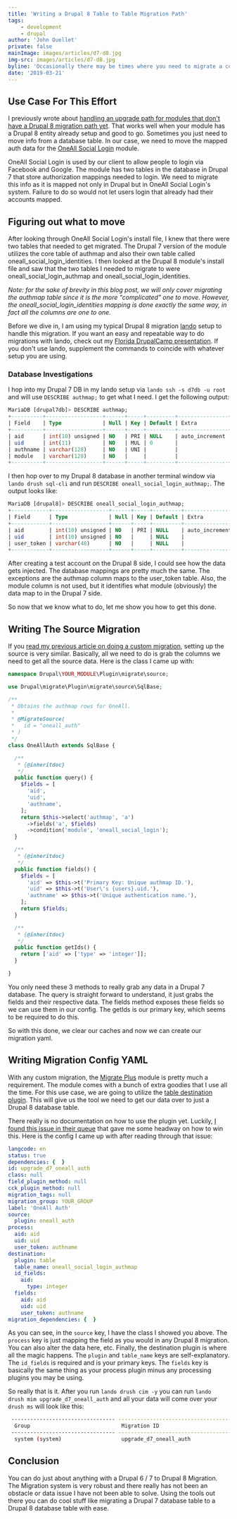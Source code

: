 ```yaml
---
title: 'Writing a Drupal 8 Table to Table Migration Path'
tags:
    - development
    - drupal
author: 'John Ouellet'
private: false
mainImage: images/articles/d7-d8.jpg
img-src: images/articles/d7-d8.jpg
byline: 'Occasionally there may be times where you need to migrate a contrib module''s database table or your own schema''s data to Drupal 8.'
date: '2019-03-21'
---
```


Use Case For This Effort
-----------------------

I previously wrote about [handling an upgrade path for modules that don't have a Drupal 8 migration path yet](https://thinktandem.io/blog/2018/07/24/writing-a-custom-drupal-8-module-upgrade-path/).  That works well when your module has a Drupal 8 entity already setup and good to go.  Sometimes you just need to move info from a database table.  In our case, we need to move the mapped auth data for the [OneAll Social Login](https://www.drupal.org/project/social_login) module.

OneAll Social Login is used by our client to allow people to login via Facebook and Google.  The module has two tables in the database in Drupal 7 that store authorization mappings needed to login.  We need to migrate this info as it is mapped not only in Drupal but in OneAll Social Login's system.  Failure to do so would not let users login that already had their accounts mapped.


Figuring out what to move
-------------------------

After looking through OneAll Social Login's install file, I knew that there were two tables that needed to get migrated.  The Drupal 7 version of the module utilizes the core table of authmap and also their own table called oneall_social_login_identities.  I then looked at the Drupal 8 module's install file and saw that the two tables I needed to migrate to were oneall_social_login_authmap and oneall_social_login_identities.

<em>Note: for the sake of brevity in this blog post, we will only cover migrating the authmap table since it is the more "complicated" one to move.  However, the oneall_social_login_identities mapping is done exactly the same way, in fact all the columns are one to one.</em>

Before we dive in, I am using my typical Drupal 8 migration [lando](https://docs.devwithlando.io/) setup to handle this migration.  If you want an easy and repeatable way to do migrations with lando, check out my [Florida DrupalCamp presentation](https://www.youtube.com/watch?v=lZ1dzZwcHnU&t=1072s).  If you don't use lando, supplement the commands to coincide with whatever setup you are using.   

### Database Investigations

I hop into my Drupal 7 DB in my lando setup via ```lando ssh -s d7db -u root``` and will use ```DESCRIBE authmap;``` to get what I need.  I get the following output:

```sql
MariaDB [drupal7db]> DESCRIBE authmap;
+----------+------------------+------+-----+---------+----------------+
| Field    | Type             | Null | Key | Default | Extra          |
+----------+------------------+------+-----+---------+----------------+
| aid      | int(10) unsigned | NO   | PRI | NULL    | auto_increment |
| uid      | int(11)          | NO   | MUL | 0       |                |
| authname | varchar(128)     | NO   | UNI |         |                |
| module   | varchar(128)     | NO   |     |         |                |
+----------+------------------+------+-----+---------+----------------+
```

I then hop over to my Drupal 8 database in another terminal window via ```lando drush sql-cli``` and run ```DESCRIBE oneall_social_login_authmap;```.  The output looks like:

```sql
MariaDB [drupal8]> DESCRIBE oneall_social_login_authmap;
+------------+------------------+------+-----+---------+----------------+
| Field      | Type             | Null | Key | Default | Extra          |
+------------+------------------+------+-----+---------+----------------+
| aid        | int(10) unsigned | NO   | PRI | NULL    | auto_increment |
| uid        | int(10) unsigned | NO   |     | NULL    |                |
| user_token | varchar(48)      | NO   |     | NULL    |                |
+------------+------------------+------+-----+---------+----------------+
```

After creating a test account on the Drupal 8 side, I could see how the data gets injected.  The database mappings are pretty much the same.  The exceptions are the authmap column maps to the user_token table.  Also, the module column is not used, but it identifies what module (obviously) the data map to in the Drupal 7 side.

So now that we know what to do, let me show you how to get this done.


Writing The Source Migration
----------------------------

If you [read my previous article on doing a custom migration](https://thinktandem.io/blog/2018/07/24/writing-a-custom-drupal-8-module-upgrade-path/), setting up the source is very similar.  Basically, all we need to do is grab the columns we need to get all the source data.  Here is the class I came up with:

```php
namespace Drupal\YOUR_MODULE\Plugin\migrate\source;

use Drupal\migrate\Plugin\migrate\source\SqlBase;

/**
 * Obtains the authmap rows for OneAll.
 *
 * @MigrateSource(
 *   id = "oneall_auth"
 * )
 */
class OneAllAuth extends SqlBase {

  /**
   * {@inheritdoc}
   */
  public function query() {
    $fields = [
      'aid',
      'uid',
      'authname',
    ];
    return $this->select('authmap', 'a')
      ->fields('a', $fields)
      ->condition('module', 'oneall_social_login');
  }

  /**
   * {@inheritdoc}
   */
  public function fields() {
    $fields = [
      'aid' => $this->t('Primary Key: Unique authmap ID.'),
      'uid' => $this->t('User\'s {users}.uid.'),
      'authname' => $this->t('Unique authentication name.'),
    ];
    return $fields;
  }

  /**
   * {@inheritdoc}
   */
  public function getIds() {
    return ['aid' => ['type' => 'integer']];
  }

}
```

You only need these 3 methods to really grab any data in a Drupal 7 database.  The query is straight forward to understand, it just grabs the fields and their respective data.  The fields method exposes these fields so we can use them in our config.  The getIds is our primary key, which seems to be required to do this.  

So with this done, we clear our caches and now we can create our migration yaml.


Writing Migration Config YAML
----------------------------

With any custom migration, the [Migrate Plus](https://www.drupal.org/project/migrate_plus) module is pretty much a requirement.  The module comes with a bunch of extra goodies that I use all the time.  For this use case, we are going to utilize the [table destination plugin](https://cgit.drupalcode.org/migrate_plus/tree/src/Plugin/migrate/destination/Table.php).  This will give us the tool we need to get our data over to just a Drupal 8 database table.  

There really is no documentation on how to use the plugin yet.  Luckily, [I found this issue in their queue](https://www.drupal.org/project/migrate_plus/issues/2981906#comment-12713622) that gave me some headway on how to win this.  Here is the config I came up with after reading through that issue:

```yaml
langcode: en
status: true
dependencies: {  }
id: upgrade_d7_oneall_auth
class: null
field_plugin_method: null
cck_plugin_method: null
migration_tags: null
migration_group: YOUR_GROUP
label: 'OneAll Auth'
source:
  plugin: oneall_auth
process:
  aid: aid
  uid: uid
  user_token: authname
destination:
  plugin: table
  table_name: oneall_social_login_authmap
  id_fields:
    aid:
      type: integer
  fields:
    aid: aid
    uid: uid
    user_token: authname
migration_dependencies: {  }
```

As you can see, in the ```source``` key, I have the class I showed you above.  The ```process``` key is just mapping the field as you would in any Drupal 8 migration.  You can also alter the data here, etc.  Finally, the destination plugin is where all the magic happens.  The ```plugin``` and ```table_name``` keys are self-explanatory.  The ```id_fields``` is required and is your primary keys.  The ```fields``` key is basically the same thing as your process plugin minus any processing plugins you may be using.  

So really that is it.  After you run ```lando drush cim -y``` you can run ```lando drush mim upgrade_d7_oneall_auth``` and all your data will come over your ```drush ms``` will look like this:

```bash
 --------------------------------- ----------------------------------------------------------------- ----------- ------- ---------- ------------- --------------------- 
  Group                             Migration ID                                                      Status      Total   Imported   Unprocessed   Last Imported        
 --------------------------------- ----------------------------------------------------------------- ----------- ------- ---------- ------------- ---------------------                  
  system (system)                   upgrade_d7_oneall_auth                                            Idle        3403    3403       0             2019-03-22 
```


Conclusion
---------

You can do just about anything with a Drupal 6 / 7 to Drupal 8 Migration.  The Migration system is very robust and there really has not been an obstacle or data issue I have not been able to solve.  Using the tools out there you can do cool stuff like migrating a Drupal 7 database table to a Drupal 8 database table with ease.  
